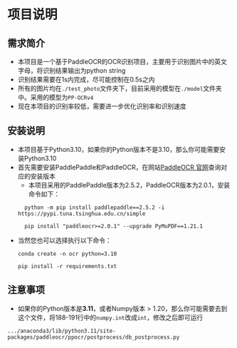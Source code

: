 # 项目说明
## 需求简介
* 本项目是一个基于PaddleOCR的OCR识别项目，主要用于识别图片中的英文字母，将识别结果输出为python
 string
* 识别结果需要在1s内完成，尽可能控制在0.5s之内
* 所有的图片均在`./test_photo`文件夹下，目前采用的模型在`./model`文件夹中。采用的模型为`PP-OCRv4`
* 现在本项目的识别率较低，需要进一步优化识别率和识别速度

## 安装说明
* 本项目基于Python3.10，如果你的Python版本不是3.10，那么你可能需要安装Python3.10
* 首先需要安装PaddlePaddle和PaddleOCR，在网站[PaddleOCR 官网](https://www.paddlepaddle.org.cn/install/quick?docurl=/documentation/docs/zh/install/pip/linux-pip.html)查询对应的安装版本
  * 本项目采用的PaddlePaddle版本为2.5.2，PaddleOCR版本为2.0.1，安装命令如下：
  ```angular2html
    python -m pip install paddlepaddle==2.5.2 -i https://pypi.tuna.tsinghua.edu.cn/simple
  ```
  ```angular2html
    pip install "paddleocr>=2.0.1" --upgrade PyMuPDF==1.21.1
  ```
* 当然您也可以选择执行以下命令：
  ```angular2html
  conda create -n ocr python=3.10
  ```
  ```angular2html
  pip install -r requirements.txt
  ```
## 注意事项
* 如果你的Python版本是**3.11**，或者Numpy版本 > 1.20，那么你可能需要去到这个文件，将188-191行中的`numpy.int`改成`int`，修改之后即可运行
```
.../anaconda3/lib/python3.11/site-packages/paddleocr/ppocr/postprocess/db_postprocess.py
```
